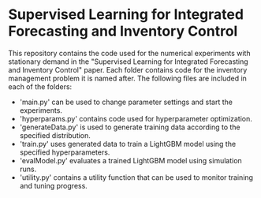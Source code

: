 # Supervised Learning for Integrated Forecasting and Inventory Control

This repository contains the code used for the numerical experiments with stationary demand in the "Supervised Learning for Integrated Forecasting and Inventory Control" paper. Each folder contains code for the inventory management problem it is named after. The following files are included in each of the folders:
- 'main.py' can be used to change parameter settings and start the experiments.
- 'hyperparams.py' contains code used for hyperparameter optimization.
- 'generateData.py' is used to generate training data according to the specified distribution.
- 'train.py' uses generated data to train a LightGBM model using the specified hyperparameters.
- 'evalModel.py' evaluates a trained LightGBM model using simulation runs.
- 'utility.py' contains a utility function that can be used to monitor training and tuning progress.
